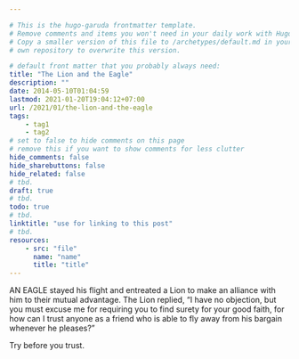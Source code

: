 ```yaml
---

# This is the hugo-garuda frontmatter template.
# Remove comments and items you won't need in your daily work with Hugo.
# Copy a smaller version of this file to /archetypes/default.md in your
# own repository to overwrite this version.

# default front matter that you probably always need:
title: "The Lion and the Eagle"
description: ""
date: 2014-05-10T01:04:59
lastmod: 2021-01-20T19:04:12+07:00
url: /2021/01/the-lion-and-the-eagle
tags:
    - tag1
    - tag2
# set to false to hide comments on this page
# remove this if you want to show comments for less clutter
hide_comments: false
hide_sharebuttons: false
hide_related: false
# tbd.
draft: true
# tbd.
todo: true
# tbd.
linktitle: "use for linking to this post"
# tbd.
resources:
    - src: "file"
      name: "name"
      title: "title"
---
```

AN EAGLE stayed his flight and entreated a Lion to make an alliance with him to their mutual advantage. The Lion replied, “I have no objection, but you must excuse me for requiring you to find surety for your good faith, for how can I trust anyone as a friend who is able to fly away from his bargain whenever he pleases?”

Try before you trust.


